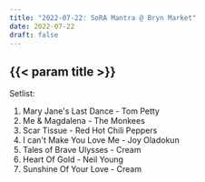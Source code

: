 ```yaml
---
title: "2022-07-22: SoRA Mantra @ Bryn Market"
date: 2022-07-22
draft: false
---
```


## {{< param title >}}

Setlist:
1. Mary Jane's Last Dance - Tom Petty
2. Me & Magdalena - The Monkees
3. Scar Tissue - Red Hot Chili Peppers
4. I can't Make You Love Me - Joy Oladokun
5. Tales of Brave Ulysses - Cream
6. Heart Of Gold - Neil Young
7. Sunshine Of Your Love - Cream

